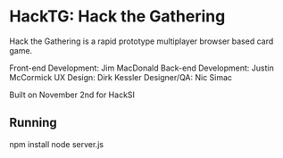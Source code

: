 HackTG: Hack the Gathering
==================

Hack the Gathering is a rapid prototype multiplayer browser based card game.


Front-end Development: Jim MacDonald
Back-end Development: Justin McCormick
UX Design: Dirk Kessler
Designer/QA: Nic Simac

Built on November 2nd for HackSI

Running
-------

npm install
node server.js

